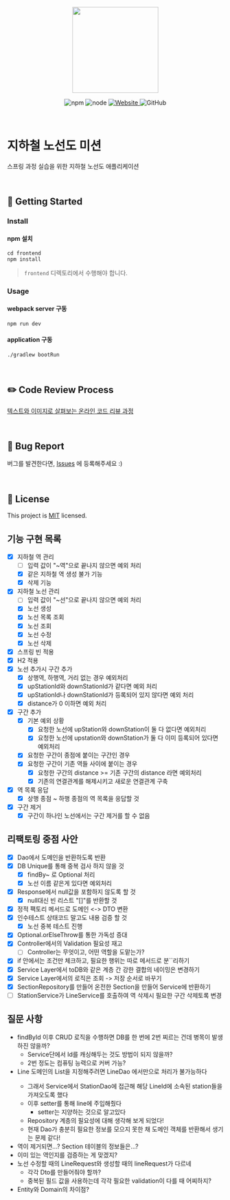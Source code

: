 <p align="center">
    <img width="200px;" src="https://raw.githubusercontent.com/woowacourse/atdd-subway-admin-frontend/master/images/main_logo.png"/>
</p>
<p align="center">
  <img alt="npm" src="https://img.shields.io/badge/npm-%3E%3D%205.5.0-blue">
  <img alt="node" src="https://img.shields.io/badge/node-%3E%3D%209.3.0-blue">
  <a href="https://techcourse.woowahan.com/c/Dr6fhku7" alt="woowacuorse subway">
    <img alt="Website" src="https://img.shields.io/website?url=https%3A%2F%2Fedu.nextstep.camp%2Fc%2FR89PYi5H">
  </a>
  <img alt="GitHub" src="https://img.shields.io/github/license/woowacourse/atdd-subway-map">
</p>

<br>

# 지하철 노선도 미션
스프링 과정 실습을 위한 지하철 노선도 애플리케이션

<br>

## 🚀 Getting Started

### Install
#### npm 설치
```
cd frontend
npm install
```
> `frontend` 디렉토리에서 수행해야 합니다.

### Usage
#### webpack server 구동
```
npm run dev
```
#### application 구동
```
./gradlew bootRun
```
<br>

## ✏️ Code Review Process
[텍스트와 이미지로 살펴보는 온라인 코드 리뷰 과정](https://github.com/next-step/nextstep-docs/tree/master/codereview)

<br>

## 🐞 Bug Report

버그를 발견한다면, [Issues](https://github.com/woowacourse/atdd-subway-map/issues) 에 등록해주세요 :)

<br>

## 📝 License

This project is [MIT](https://github.com/woowacourse/atdd-subway-map/blob/master/LICENSE) licensed.


## 기능 구현 목록
- [x] 지하철 역 관리
    - [ ] 입력 값이 "~역"으로 끝나지 않으면 예외 처리
    - [x] 같은 지하철 역 생성 불가 기능
    - [x] 삭제 기능
- [x] 지하철 노선 관리 
    - [ ] 입력 값이 "~선"으로 끝나지 않으면 예외 처리
    - [x] 노선 생성
    - [x] 노선 목록 조회
    - [x] 노선 조회
    - [x] 노선 수정
    - [x] 노선 삭제
- [x] 스프링 빈 적용
- [x] H2 적용
- [x] 노선 추가시 구간 추가
    - [x] 상행역, 하행역, 거리 없는 경우 예외처리
    - [x] upStationId와 downStationId가 같다면 예외 처리
    - [x] upStationId나 downStationId가 등록되어 있지 않다면 예외 처리
    - [x] distance가 0 이하면 예외 처리
- [x] 구간 추가
    - [x] 기본 예외 상황
        - [x] 요청한 노선에 upStation와 downStation이 둘 다 없다면 예외처리
        - [x] 요청한 노선에 upstation와 downStation가 둘 다 이미 등록되어 있다면 예외처리
    - [x] 요청한 구간이 종점에 붙이는 구간인 경우
    - [x] 요청한 구간이 기존 역들 사이에 붙이는 경우
        - [x] 요청한 구간의 distance >= 기존 구간의 distance 라면 예외처리
        - [x] 기존의 연결관계를 해제시키고 새로운 연결관계 구축
- [x] 역 목록 응답
    - [x] 상행 종점 ~ 하행 종점의 역 목록을 응답할 것
- [x] 구간 제거
    - [x] 구간이 하나인 노선에서는 구간 제거를 할 수 없음 

## 리팩토링 중점 사안
- [x] Dao에서 도메인을 반환하도록 반환
- [x] DB Unique를 통해 중복 검사 하지 않을 것
    - [x] findBy~ 로 Optional 처리
    - [x] 노선 이름 같은게 있다면 예외처리
- [x] Response에서 null값을 포함하지 않도록 할 것
    - [x] null대신 빈 리스트 "[]"를 반환할 것
- [x] 정적 팩토리 메서드로 도메인 <-> DTO 변환
- [x] 인수테스트 상태코드 말고도 내용 검증 할 것
    - [x] 노선 중복 테스트 진행
- [x] Optional.orElseThrow를 통한 가독성 증대
- [x] Controller에서의 Validation 필요성 재고
    - [ ] Controller는 무엇이고, 어떤 역할을 도맡는가?
- [x] if 안에서는 조건만 체크하고, 필요한 행위는 따로 메서드로 분``리하기
- [x] Service Layer에서 toDB와 같은 계층 간 강한 결합의 네이밍은 변경하기
- [x] Service Layer에서의 로직은 조회 -> 저장 순서로 바꾸기
- [x] SectionRepository를 만들어 온전한 Section을 만들어 Service에 반환하기
- [ ] StationService가 LineService를 호출하여 역 삭제시 필요한 구간 삭제토록 변경

## 질문 사항
- findById 이후 CRUD 로직을 수행하면 DB를 한 번에 2번 찌르는 건데 병목이 발생하진 않을까?
    - Service단에서 Id를 캐싱해두는 것도 방법이 되지 않을까?
    - 2번 정도는 컴퓨팅 능력으로 커버 가능?
- Line 도메인의 List<Station>을 지정해주려면 LineDao 에서만으로 처리가 불가능하다
    - 그래서 Service에서 StationDao에 접근해 해당 LineId에 소속된 station들을 가져오도록 했다
    - 이후 setter를 통해 line에 주입해줬다
        - setter는 지양하는 것으로 알고있다
    - Repository 계층의 필요성에 대해 생각해 보게 되었다!
    - 현재 Dao가 충분히 필요한 정보를 모으지 못한 채 도메인 객체를 반환해서 생기는 문제 같다!
- 역이 제거되면...? Section 테이블의 정보들은...?
- 이미 있는 역인지를 검증하는 게 맞겠지?
- 노선 수정할 때의 LineRequest와 생성할 때의 lineRequest가 다르네
    - 각각 Dto를 만들어줘야 할까?
    - 중복된 필드 값을 사용하는데 각각 필요한 validation이 다를 때 어찌하지?
- Entity와 Domain의 차이점?